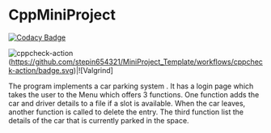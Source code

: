 # CppMiniProject

[![Codacy Badge](https://api.codacy.com/project/badge/Grade/c99c7e5de8024f19908460be822221ef)](https://app.codacy.com/gh/99002480/2009MYSICP2_Cpp_8?utm_source=github.com&utm_medium=referral&utm_content=99002480/2009MYSICP2_Cpp_8&utm_campaign=Badge_Grade)

![cppcheck-action](https://github.com/99002480/CppMiniProject/workflows/cppcheck-action/badge.svg)
(https://github.com/stepin654321/MiniProject_Template/workflows/cppcheck-action/badge.svg)|![Valgrind]


The program implements a car parking system . It has a login page which takes the user to the Menu which offers 3 functions. One function adds the car and driver details to a file if a slot is available. When the car leaves, another function is called to delete the entry. The third function list the details of the car that is currently parked in the space.
